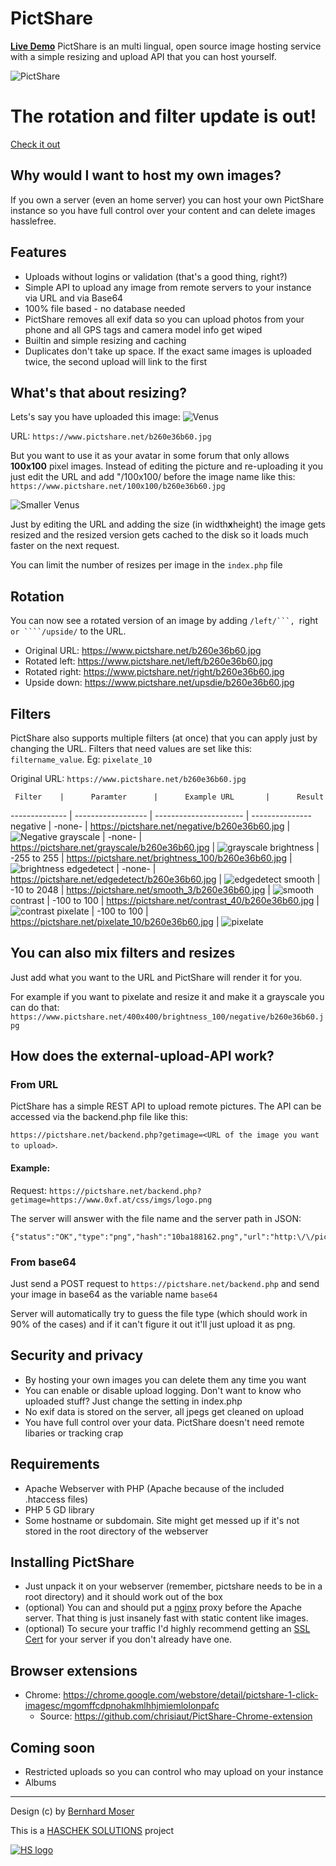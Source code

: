 # PictShare
**[Live Demo](https://www.pictshare.net)**
PictShare is an multi lingual, open source image hosting service with a simple resizing and upload API that you can host yourself.

![PictShare](https://www.pictshare.net/da6733407c.png)

The rotation and filter update is out!
========
[Check it out](#rotation)

## Why would I want to host my own images?
If you own a server (even an home server) you can host your own PictShare instance so you have full control over your content and can delete images hasslefree.

## Features
- Uploads without logins or validation (that's a good thing, right?)
- Simple API to upload any image from remote servers to your instance via URL and via Base64
- 100% file based - no database needed
- PictShare removes all exif data so you can upload photos from your phone and all GPS tags and camera model info get wiped
- Builtin and simple resizing and caching
- Duplicates don't take up space. If the exact same images is uploaded twice, the second upload will link to the first

## What's that about resizing?
Lets's say you have uploaded this image:
![Venus](https://www.pictshare.net/b260e36b60.jpg)

URL: ```https://www.pictshare.net/b260e36b60.jpg```

But you want to use it as your avatar in some forum that only allows **100x100** pixel images.
Instead of editing the picture and re-uploading it you just edit the URL and add "/100x100/ before the image name like this: ```https://www.pictshare.net/100x100/b260e36b60.jpg```

![Smaller Venus](https://www.pictshare.net/100x100/b260e36b60.jpg)

Just by editing the URL and adding the size (in width**x**height) the image gets resized and the resized version gets cached to the disk so it loads much faster on the next request.

You can limit the number of resizes per image in the ```index.php``` file

## Rotation
You can now see a rotated version of an image by adding ````/left/```, ````right``` or ````/upside/``` to the URL.

- Original URL: https://www.pictshare.net/b260e36b60.jpg
- Rotated left: https://www.pictshare.net/left/b260e36b60.jpg
- Rotated right: https://www.pictshare.net/right/b260e36b60.jpg
- Upside down: https://www.pictshare.net/upsdie/b260e36b60.jpg

## Filters
PictShare also supports multiple filters (at once) that you can apply just by changing the URL.
Filters that need values are set like this: ```filtername_value```. Eg: ```pixelate_10```

Original URL: ```https://www.pictshare.net/b260e36b60.jpg```

     Filter    |      Paramter      |      Example URL       |      Result      
-------------- | ------------------ | ---------------------- | ---------------
negative       | -none-              | https://pictshare.net/negative/b260e36b60.jpg         | ![Negative](https://pictshare.net/negative/200/b260e36b60.jpg)
grayscale      | -none-              | https://pictshare.net/grayscale/b260e36b60.jpg 		    | ![grayscale](https://pictshare.net/grayscale/200/b260e36b60.jpg)
brightness     | -255 to 255         | https://pictshare.net/brightness_100/b260e36b60.jpg 	| ![brightness](https://pictshare.net/brightness_100/200/b260e36b60.jpg)
edgedetect     | -none-              | https://pictshare.net/edgedetect/b260e36b60.jpg 		  | ![edgedetect](https://pictshare.net/edgedetect/200/b260e36b60.jpg)
smooth         | -10 to 2048         | https://pictshare.net/smooth_3/b260e36b60.jpg 		    | ![smooth](https://pictshare.net/smooth_3/200/b260e36b60.jpg)
contrast       | -100 to 100         | https://pictshare.net/contrast_40/b260e36b60.jpg     | ![contrast](https://pictshare.net/contrast_40/200/b260e36b60.jpg)
pixelate       | -100 to 100         | https://pictshare.net/pixelate_10/b260e36b60.jpg      | ![pixelate](https://pictshare.net/pixelate_10/200/b260e36b60.jpg)

## You can also mix filters and resizes

Just add what you want to the URL and PictShare will render it for you.

For example if you want to pixelate and resize it and make it a grayscale you can do that: ```https://www.pictshare.net/400x400/brightness_100/negative/b260e36b60.jpg```

## How does the external-upload-API work?

### From URL
PictShare has a simple REST API to upload remote pictures. The API can be accessed via the backend.php file like this:

```https://pictshare.net/backend.php?getimage=<URL of the image you want to upload>```.

#### Example:

Request: ```https://pictshare.net/backend.php?getimage=https://www.0xf.at/css/imgs/logo.png```

The server will answer with the file name and the server path in JSON:

```
{"status":"OK","type":"png","hash":"10ba188162.png","url":"http:\/\/pictshare.net\/10ba188162.png"}
```

### From base64

Just send a POST request to ```https://pictshare.net/backend.php``` and send your image in base64 as the variable name ```base64```

Server will automatically try to guess the file type (which should work in 90% of the cases) and if it can't figure it out it'll just upload it as png.

## Security and privacy
- By hosting your own images you can delete them any time you want
- You can enable or disable upload logging. Don't want to know who uploaded stuff? Just change the setting in index.php
- No exif data is stored on the server, all jpegs get cleaned on upload
- You have full control over your data. PictShare doesn't need remote libaries or tracking crap

## Requirements
- Apache Webserver with PHP (Apache because of the included .htaccess files)
- PHP 5 GD library
- Some hostname or subdomain. Site might get messed up if it's not stored in the root directory of the webserver

## Installing PictShare
- Just unpack it on your webserver (remember, pictshare needs to be in a root directory) and it should work out of the box
- (optional) You can and should put a [nginx](https://www.nginx.com/) proxy before the Apache server. That thing is just insanely fast with static content like images.
- (optional) To secure your traffic I'd highly recommend getting an [SSL Cert](https://letsencrypt.org/) for your server if you don't already have one.

## Browser extensions
- Chrome: https://chrome.google.com/webstore/detail/pictshare-1-click-imagesc/mgomffcdpnohakmlhhjmiemlolonpafc
  - Source: https://github.com/chrisiaut/PictShare-Chrome-extension

## Coming soon
- Restricted uploads so you can control who may upload on your instance
- Albums

---
Design (c) by [Bernhard Moser](mailto://bernhard.moser91@gmail.com)

This is a [HASCHEK SOLUTIONS](https://haschek.solutions) project

[![HS logo](https://pictshare.net/css/imgs/hs_logo.png)](https://haschek.solutions)